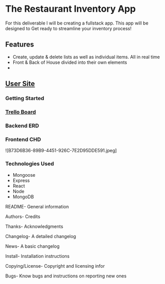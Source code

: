 # The Restaurant Inventory App
For this deliverable I will be creating a fullstack app. This app will be designed to Get ready to streamline your inventory process!

## Features
- Create, update & delete lists as well as individual items. All in real time
- Front & Back of House divided into their own elements
- 


## [User Site]()

### Getting Started


### [Trello Board]()


### Backend ERD

### Frontend CHD
![B73D6B36-89B9-4451-926C-7E2D95DDE591.jpeg]


### Technologies Used
- Mongoose
- Express
- React
- Node
- MongoDB



README- General information 

Authors- Credits

Thanks- Acknowledgments

Changelog- A detailed changelog

News- A basic changelog

Install- Installation instructions

Copying/License- Copyright and licensing infor

Bugs- Know bugs and instructions on reporting new ones

